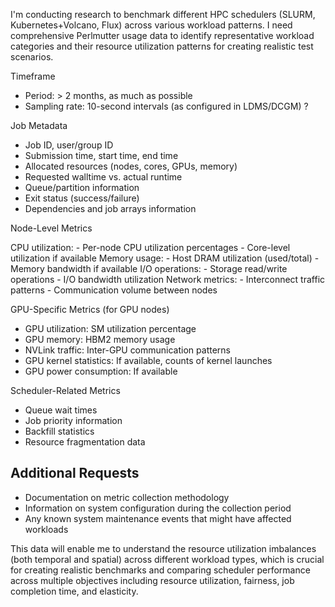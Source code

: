 I'm conducting research to benchmark different HPC schedulers (SLURM, Kubernetes+Volcano, Flux) across various workload patterns. I need comprehensive Perlmutter usage data to identify representative workload categories and their resource utilization patterns for creating realistic test scenarios.

Timeframe

- Period: > 2 months, as much as possible
- Sampling rate: 10-second intervals (as configured in LDMS/DCGM) ?

 Job Metadata

- Job ID, user/group ID
- Submission time, start time, end time
- Allocated resources (nodes, cores, GPUs, memory)
- Requested walltime vs. actual runtime
- Queue/partition information
- Exit status (success/failure)
- Dependencies and job arrays information

Node-Level Metrics

CPU utilization:
    - Per-node CPU utilization percentages
    - Core-level utilization if available
 Memory usage:
    - Host DRAM utilization (used/total)
    - Memory bandwidth if available
I/O operations:
    - Storage read/write operations
    - I/O bandwidth utilization
Network metrics:
    - Interconnect traffic patterns
    - Communication volume between nodes

GPU-Specific Metrics (for GPU nodes)

- GPU utilization: SM utilization percentage
- GPU memory: HBM2 memory usage
- NVLink traffic: Inter-GPU communication patterns
- GPU kernel statistics: If available, counts of kernel launches
- GPU power consumption: If available

Scheduler-Related Metrics

- Queue wait times
- Job priority information
- Backfill statistics
- Resource fragmentation data

## Additional Requests

- Documentation on metric collection methodology
- Information on system configuration during the collection period
- Any known system maintenance events that might have affected workloads

This data will enable me to understand the resource utilization imbalances (both temporal and spatial) across different workload types, which is crucial for creating realistic benchmarks and comparing scheduler performance across multiple objectives including resource utilization, fairness, job completion time, and elasticity.